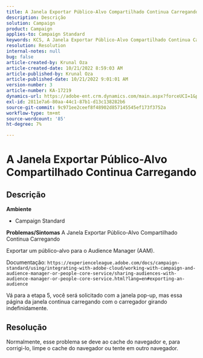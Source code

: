 ```yaml
---
title: A Janela Exportar Público-Alvo Compartilhado Continua Carregando
description: Descrição
solution: Campaign
product: Campaign
applies-to: Campaign Standard
keywords: KCS, A Janela Exportar Público-Alvo Compartilhado Continua Carregando
resolution: Resolution
internal-notes: null
bug: false
article-created-by: Krunal Oza
article-created-date: 10/21/2022 8:59:03 AM
article-published-by: Krunal Oza
article-published-date: 10/21/2022 9:01:01 AM
version-number: 3
article-number: KA-17219
dynamics-url: https://adobe-ent.crm.dynamics.com/main.aspx?forceUCI=1&pagetype=entityrecord&etn=knowledgearticle&id=693dd99b-1e51-ed11-bba2-0022480867fb
exl-id: 2811e7a6-80aa-44c1-87b1-d13c138282b6
source-git-commit: 9c971ee2ceef8f48902d857145545ef173f3752a
workflow-type: tm+mt
source-wordcount: '85'
ht-degree: 7%

---
```


# A Janela Exportar Público-Alvo Compartilhado Continua Carregando

## Descrição

<b>Ambiente</b>
- Campaign Standard



<b>Problemas/Sintomas</b>
A Janela Exportar Público-Alvo Compartilhado Continua Carregando

Exportar um público-alvo para o Audience Manager (AAM).

Documentação: `https://experienceleague.adobe.com/docs/campaign-standard/using/integrating-with-adobe-cloud/working-with-campaign-and-audience-manager-or-people-core-service/sharing-audiences-with-audience-manager-or-people-core-service.html?lang=en#exporting-an-audience`

Vá para a etapa 5, você será solicitado com a janela pop-up, mas essa página da janela continua carregando com o carregador girando indefinidamente.


## Resolução


Normalmente, esse problema se deve ao cache do navegador e, para corrigi-lo, limpe o cache do navegador ou tente em outro navegador.
